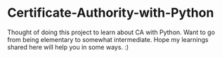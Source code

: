 # Certificate-Authority-with-Python
Thought of doing this project to learn about CA with Python. Want to go from being elementary to somewhat intermediate.
Hope my learnings shared here will help you in some ways. :) 
